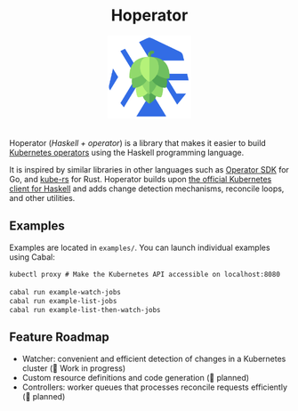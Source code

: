 <div style="text-align: center; margin-bottom: 2rem;">
<h1>Hoperator</h1>
<img src="https://github.com/gbogard/hoperator/blob/main/logo.png?raw=true" width="150px" alt="Hoperator logo" />
</div>

Hoperator (*Haskell + operator*) is a library that makes it easier to build 
[Kubernetes operators](https://kubernetes.io/docs/concepts/extend-kubernetes/operator/) using the Haskell programming language.

It is inspired by similar libraries in other languages such as [Operator SDK](https://github.com/operator-framework/operator-sdk) for Go,
and [kube-rs](https://github.com/kube-rs/kube-rs) for Rust. Hoperator builds upon 
[the official Kubernetes client for Haskell](https://hackage.haskell.org/package/kubernetes-client) and adds change detection
mechanisms, reconcile loops, and other utilities.

## Examples

Examples are located in `examples/`. You can launch individual examples using Cabal:

```shell
kubectl proxy # Make the Kubernetes API accessible on localhost:8080

cabal run example-watch-jobs
cabal run example-list-jobs
cabal run example-list-then-watch-jobs
```

## Feature Roadmap

- Watcher: convenient and efficient detection of changes in a Kubernetes cluster (🚧 Work in progress)
- Custom resource definitions and code generation (📆 planned)
- Controllers: worker queues that processes reconcile requests efficiently (📆 planned)